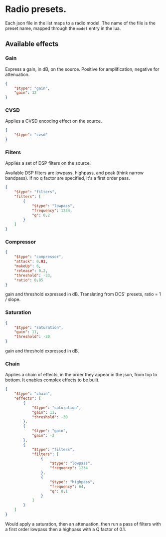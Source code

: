 # Radio presets.


Each json file in the list maps to a radio model.
The name of the file is the preset name, mapped through the `model` entry in the lua.

## Available effects
### Gain

Express a gain, in dB, on the source.
Positive for amplification, negative for attenuation.

```json
{
    "$type": "gain",
    "gain": 32
}
```

### CVSD

Applies a CVSD encoding effect on the source.
```json
{
    "$type": "cvsd"
}
```

### Filters

Applies a set of DSP filters on the source.

Available DSP filters are lowpass, highpass, and peak (think narrow bandpass).
If no q factor are specified, it's a first order pass.

```json
{
    "$type": "filters",
    "filters": [
        {
            "$type": "lowpass",
            "frequency": 1234,
            "q": 0.2
        }
    ]
}
```

### Compressor
```json
{
    "$type": "compressor",
    "attack": 0.01,
    "makeUp": 6,
    "release": 0.2,
    "threshold": -33,
    "ratio": 0.85
}
```

gain and threshold expressed in dB.
Translating from DCS' presets, ratio = 1 / slope.

### Saturation
```json
{
    "$type": "saturation",
    "gain": 11,
    "threshold": -30
}
```

gain and threshold expressed in dB.

### Chain

Applies a chain of effects, in the order they appear in the json, from top to bottom.
It enables complex effects to be built.

```json
{
    "$type": "chain",
    "effects": [
        {
            "$type": "saturation",
            "gain": 11,
            "threshold": -30
        },
        {
            "$type": "gain",
            "gain": -3
        },
        {
            "$type": "filters",
            "filters": [
                {
                    "$type": "lowpass",
                    "frequency": 1234
                },
                {
                    "$type": "highpass",
                    "frequency": 64,
                    "q": 0.1
                }
            ]
        }
    ]
}
```

Would apply a saturation, then an attenuation, then run a pass of filters with a first order lowpass then a highpass with a Q factor of 0.1.
